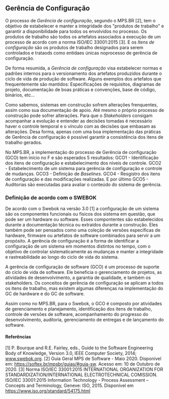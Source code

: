 ## Gerência de Configuração

O processo de _Gerência de configuração_, segundo o MPS.BR [2], tem o objetivo de estabelecer e manter a integridade dos "produtos de trabalho" e garantir a disponibilidade para todos os envolvidos no processo. Os produtos de trabalho são todos os artefatos associados a execução de um processo de acordo com a norma ISO/IEC 33001:2015 [3]. E os _Itens de configuração_ são os produtos de trabalho designados para serem controlados e trataods como entidaes únicas noprocesso de gerência de configuração.

De forma resumida, a _Gerência de configuração_ visa estabelecer normas e padrões internos para o versionamento dos artefatos produzidos durante o ciclo de vida de produção de software. Alguns exemplos dos artefatos que frequentemente são mantidos: Especificações de requisitos, diagramas de projeto, documentação de boas práticas e convenções, base de código, binários, etc...

Como sabemos, sistemas em construção sofrem alterações frenquentes, assim como sua documentação de apoio. Até mesmo o próprio processo de construção pode sofrer alterações. Para que o _Stakeholders_ consigam acompanhar a evolução e entender as decisões tomadas é necessário haver o controle temporal e o vínculo com as decisões que embasam as alterações. Desa forma, apenas com uma boa implementação das práticas de Gerência de configuração é possível garantir a consistência dos itens de trabalho gerados.

No  MPS.BR, a implementação do processo de Gerência de configuração (GCO) tem início no F e são esperados 5 resultados: GCO1 - Identificação dos itens de configuração e estabelecimento dos níveis de controle. GCO2 - Estabelecimento de um sistema para gerência de configuração e controle de mudanças. GCO3 - Definição de _Baselines_. GCO4 - Resgistro dos itens de configuração e das modificações realizadas. E por último GCO5 - Auditorias são executadas para avaliar o conteúdo do sistema de gerência.

### Definição de acordo com o SWEBOK

De acordo com o Swebok na versão 3.0 [1] a configuração de um sistema são os componentes funcionais ou físicos dos sistema em questão, que pode ser um hardware ou software. Esses compontentes são estabelecidos durante a documentação técnica ou extraídos durante a construção. Eles também pode ser pensados como uma coleção de versões específicas de hardware, firmware ou artefatos de software combinados para servir a um propósito. A gerência de configuração é a forma de identificar a configuração de um sistema em momentos distintos no tempo, com o objetivo de controlar sistematicamente as mudanças e manter a integridade e rastreabilidade ao longo do ciclo de vida do sistema.

A gerência de configuração de software (GCO) é um processo de suporte do ciclo de vida de software. Ele beneficia o gerenciamento de projetos, as atividades de desenvolvimento, a garantia de qualidade, e também os stakeholders. Os conceitos de gerência de configuração se aplicam a todos os itens de trabalho, mas existem algumas diferenças na implementação do GC de hardware e do GC de software.

Assim como no MPS.BR, para o Swebok, o GCO é composto por atividades de gerenciamento e planejamento, identificação dos itens de trabalho, controle de versões de software, acompanhamento do progresso do desenvolvimento, auditoria, gerenciamento de entregas e de lançamento do software.


#### Referências

[1] P. Bourque and R.E. Fairley, eds., Guide to the Software Engineering Body of Knowledge, Version 3.0, IEEE Computer Society, 2014; www.swebok.org.
[2] Guia Geral MPS de Software - Maio 2020. Disponível em: https://softex.br/mpsbr/guias/#guia-sw. Acesso em: 10 de Outubro de 2020.
[3] Norma ISO/IEC 33001:2015 INTERNATIONAL ORGANIZATION FOR STANDARDIZATION/INTERNATIONAL ELECTROTECHNICAL COMISSION. ISO/IEC 33001:2015 Information Technology - Process Assessment –Concepts and Terminology, Geneve: ISO, 2015. Disponível em https://www.iso.org/standard/54175.html
